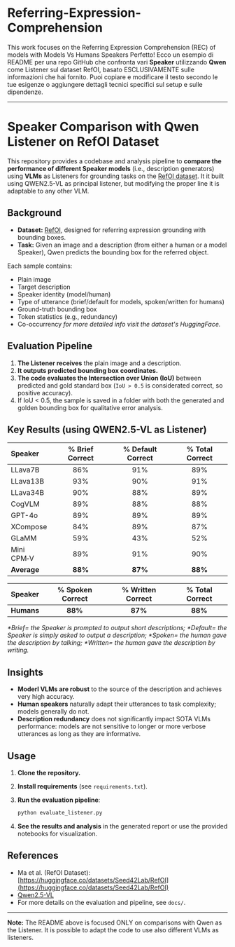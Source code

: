 # Referring-Expression-Comprehension
This work focuses on the Referring Expression Comprehension (REC) of models with Models Vs Humans Speakers
Perfetto! Ecco un esempio di README per una repo GitHub che confronta vari **Speaker** utilizzando **Qwen** come Listener sul dataset RefOI, basato ESCLUSIVAMENTE sulle informazioni che hai fornito. Puoi copiare e modificare il testo secondo le tue esigenze o aggiungere dettagli tecnici specifici sul setup e sulle dipendenze.

---

# Speaker Comparison with Qwen Listener on RefOI Dataset

This repository provides a codebase and analysis pipeline to **compare the performance of different Speaker models** (i.e., description generators) using **VLMs** as Listeners for grounding tasks on the [RefOI dataset](https://huggingface.co/datasets/Seed42Lab/RefOI).
It it built using QWEN2.5-VL as principal listener, but modifying the proper line it is adaptable to any other VLM.

## Background
* **Dataset:** [RefOI](https://huggingface.co/datasets/Seed42Lab/RefOI), designed for referring expression grounding with bounding boxes.
* **Task:** Given an image and a description (from either a human or a model Speaker), Qwen predicts the bounding box for the referred object.

Each sample contains:
* Plain image
* Target description
* Speaker identity (model/human)
* Type of utterance (brief/default for models, spoken/written for humans)
* Ground-truth bounding box
* Token statistics (e.g., redundancy)
* Co-occurrency
_for more detailed info visit the dataset's HuggingFace._

## Evaluation Pipeline
1. **The Listener receives** the plain image and a description.
2. **It outputs predicted bounding box coordinates.**
3. **The code evaluates the Intersection over Union (IoU)** between predicted and gold standard box (`IoU > 0.5` is considerated correct, so positive accuracy).
4. If IoU < 0.5, the sample is saved in a folder with both the generated and golden bounding box for qualitative error analysis.


## Key Results (using QWEN2.5-VL as Listener)

| Speaker    |  % Brief Correct | % Default Correct | % Total Correct |
| :--------- | :--------------: | :---------------: | :-------------: |
| LLava7B    |        86%       |        91%        |       89%       |
| LLava13B   |        93%       |        90%        |       91%       |
| LLava34B   |        90%       |        88%        |       89%       |
| CogVLM     |        89%       |        88%        |       88%       |
| GPT-4o     |        89%       |        89%        |       89%       |
| XCompose   |        84%       |        89%        |       87%       |
| GLaMM      |        59%       |        43%        |       52%       |
| Mini CPM‑V |        89%       |        91%        |       90%       |
| **Average**|      **88%**     |      **87%**      |      **88%**    |

| Speaker    |  % Spoken Correct| % Written Correct | % Total Correct |
| :--------- | :--------------: | :---------------: | :-------------: |
| **Humans** |     **88%**      |      **87%**      |     **88%**     |

_*Brief= the Speaker is prompted to output short descriptions;
*Default= the Speaker is simply asked to output a description;
*Spoken= the human gave the description by talking;
*Written= the human gave the description by writing._

## Insights
* **Moderl VLMs are robust** to the source of the description and achieves very high accuracy.
* **Human speakers** naturally adapt their utterances to task complexity; models generally do not.
* **Description redundancy** does not significantly impact SOTA VLMs performance: models are not sensitive to longer or more verbose utterances as long as they are informative.

## Usage
1. **Clone the repository.**
2. **Install requirements** (see `requirements.txt`).
3. **Run the evaluation pipeline**:

   ```bash
   python evaluate_listener.py 
   ```

4. **See the results and analysis** in the generated report or use the provided notebooks for visualization.

## References
* Ma et al. (RefOI Dataset): [https://huggingface.co/datasets/Seed42Lab/RefOI](https://huggingface.co/datasets/Seed42Lab/RefOI)
* [Qwen2.5-VL](https://huggingface.co/Qwen/Qwen-VL)
* For more details on the evaluation and pipeline, see `docs/`.

---

**Note:**
The README above is focused ONLY on comparisons with Qwen as the Listener. It is possible to adapt the code to use also different VLMs as listeners.

